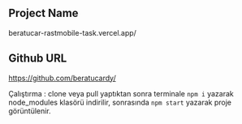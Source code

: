 ## Project Name
beratucar-rastmobile-task.vercel.app/

## Github URL
https://github.com/beratucardy/

Çalıştırma : clone veya pull yaptıktan sonra terminale `npm i` yazarak node_modules klasörü indirilir, sonrasında `npm start` yazarak proje görüntülenir.
